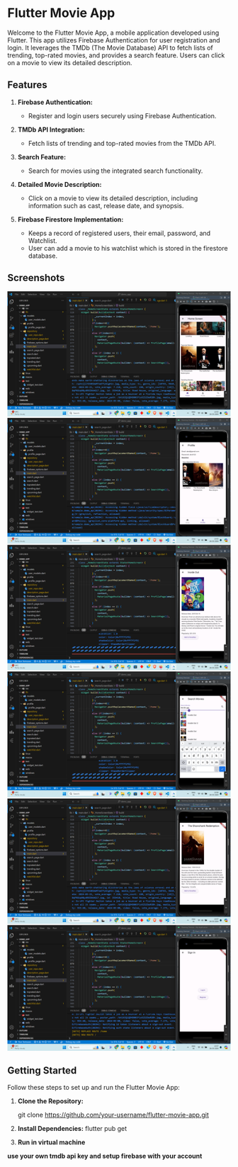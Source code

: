 # Flutter Movie App

Welcome to the Flutter Movie App, a mobile application developed using Flutter. This app utilizes Firebase Authentication for user registration and login. It leverages the TMDb (The Movie Database) API to fetch lists of trending, top-rated movies, and provides a search feature. Users can click on a movie to view its detailed description.

## Features

1. **Firebase Authentication:**
   - Register and login users securely using Firebase Authentication.

2. **TMDb API Integration:**
   - Fetch lists of trending and top-rated movies from the TMDb API.

3. **Search Feature:**
   - Search for movies using the integrated search functionality.

4. **Detailed Movie Description:**
   - Click on a movie to view its detailed description, including information such as cast, release date, and synopsis.
     
5. **Firebase Firestore Implementation:**
   - Keeps a record of registered users, their email, password, and Watchlist.
   - User can add a movie to his watchlist which is stored in the firestore database.  

## Screenshots

![Screenshot](https://github.com/Ashish2255/flutter-movie-app/blob/master/Screenshot%20(119).png)
![Screenshot](https://github.com/Ashish2255/flutter-movie-app/blob/master/Screenshot%20(120).png)
![Screenshot](https://github.com/Ashish2255/flutter-movie-app/blob/master/Screenshot%20(121).png)
![Screenshot](https://github.com/Ashish2255/flutter-movie-app/blob/master/Screenshot%20(122).png)
![Screenshot](https://github.com/Ashish2255/flutter-movie-app/blob/master/Screenshot%20(123).png)
![Screenshot](https://github.com/Ashish2255/flutter-movie-app/blob/master/Screenshot%20(124).png)


## Getting Started

Follow these steps to set up and run the Flutter Movie App:

1. **Clone the Repository:**

   
   git clone https://github.com/your-username/flutter-movie-app.git
2. **Install Dependencies:**
   flutter pub get

3. **Run in virtual machine**

**use your own tmdb api key and setup firebase with your account**
